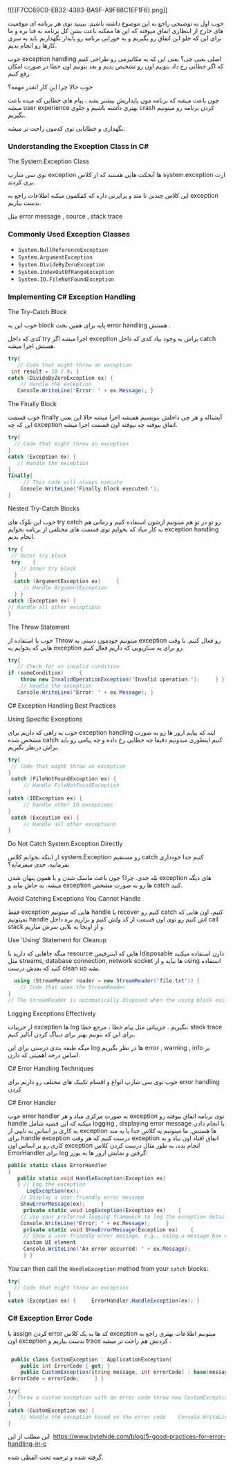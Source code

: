 ![[{F7CC69C0-EB32-4383-BA9F-A9F68C1EF1F6}.png]]

خوب اول یه توضیحی راجع به این موضوع داشته باشیم. ببینید توی هر برنامه ای موقعیت های خارج از انتظاری اتفاق میوفته که این ها ممکنه باعث بشن کل برنامه به فنا بره و ما برای این که جلو این اتفاق رو بگیریم و یه جورایی برنامه رو پایدار نگهداریم باید یه سری کارها رو انجام بدیم.

خوب exception handling اصلی یعنی چی؟ یعنی این که یه مکانیزمی رو طراحی کنیم که اگر خطایی رخ داد بتونیم اون رو تشخیص بدیم و بعد بتونیم اون خطا در صورت امکان رفع کنیم.

خوب حالا چرا این کار انقدر مهمه؟

چون باعث میشه که برنامه مون پایداریش بیشتر بشه ، پیام های خطایی که میده باعث میشه user experience بهتری داشته باشیم و جلوی crash کردن برنامه رو میتونیم بگیریم.

نگهداری و خطایابی توی کدمون راحت تر میشه.

### Understanding the Exception Class in C#

The System.Exception Class

توی سی شارپ exception ها آبجکت هایی هستند که از کلاس system.exception ارث بری کردند.

این کلاس چندین تا متد و پراپرتی داره که کمکمون میکنه اطلاعات راجع به exception بدست بیاریم.

مثل error message , source , stack trace

### Commonly Used Exception Classes

- `System.NullReferenceException`
- `System.ArgumentException`
- `System.DivideByZeroException`
- `System.IndexOutOfRangeException`
- `System.IO.FileNotFoundException`

### Implementing C# Exception Handling

The Try-Catch Block

خوب این یه block پایه برای همین بحث error handling هستش .

کدی که داخل try اجرا میشه اگر exception براش به وجود بیاد کدی که داخل catch هستش اجرا میشه.

```csharp
try{  
   // Code that might throw an exception
 int result = 10 / 0; } 
catch (DivideByZeroException ex) { 
    // Handle the exception 
   Console.WriteLine('Error: ' + ex.Message); }
```

The Finally Block

خوب قسمت finally آپشناله و هر چی داخلش بنویسیم همیشه اجرا میشه حالا این یعنی این که چه exception اتفاق بیوفته چه نیوفته اون قسمت اجرا میشه.

```csharp
try{   
  // Code that might throw an exception
} 
catch (Exception ex) {  
   // Handle the exception
} 
finally{
     // This code will always execute
    Console.WriteLine('Finally block executed.'); 
}
```

Nested Try-Catch Blocks

خوب این بلوک های try catch رو تو در تو هم میتونیم ازشون استفاده کنیم و زمانی هم به کار میاد که بخوایم توی قسمت های مختلفی از برنامه بخوایم exception handling انجام بدیم.

```csharp
try {    
 // Outer try block
 try    {     
    // Inner try block  
  }   
  catch (ArgumentException ex)     {    
     // Handle ArgumentException  
  } } 
catch (Exception ex) {     
// Handle all other exceptions
}
```

The Throw Statement

خوب با استفاده از Throw میتونیم خودمون دستی یه exception رو فعال کنیم. یا وقت هایی که بخوایم یه exception رو برای یه سناریویی که داریم فعال کنیم.

```csharp
try{  
   // Check for an invalid condition 
if (someCondition)     {     
    throw new InvalidOperationException('Invalid operation.');     } } catch (InvalidOperationException ex) { 
    // Handle the exception 
   Console.WriteLine('Error: ' + ex.Message); }
```

C# Exception Handling Best Practices

Using Specific Exceptions

خوب یه راهی که داریم برای exception handling اینه که بیایم ارور ها رو به صورت مشخص شده catch کنیم اینطوری میدونیم دقیقا چه خطایی رخ داده و چه پیامی رو باید براش درنظر بگیریم.

```csharp
try{    
 // Code that might throw an exception
}
 catch (FileNotFoundException ex) {
     // Handle FileNotFoundException
} 
catch (IOException ex) {
     // Handle other IO exceptions
}
 catch (Exception ex) {
     // Handle all other exceptions
}
```

Do Not Catch System.Exception Directly

از اینکه بخوایم کلاس system.Exception رو مستقیم catch کنیم جدا خودداری بفرمایید. جدی میفرماید؟

بله جدی. چرا؟ چون باعث ماسک شدن و یا همون پنهان شدن exception های دیگه میشه. به جاش بیاید و exception ها رو به صورت مشخص catch کنید.

Avoid Catching Exceptions You Cannot Handle

فقط exception هایی که میتونیم handle یا recover کنیم رو catch کنیم، اون هایی که نمیتونیم handle اش کنیم رو توی اون قسمت از کد ولش کنیم و بزاریم بره داخل call stack و از اونجا یه بلایی سرش میاریم.

Use ‘Using’ Statement for Cleanup

میگه جاهایی که دارید با resource هایی که اینترفیس Idisposable دارن استفاده میکنید مثل streams, database connection, network socket ها بیاید و از using استفاده کنید که بعدش درست clean up بشه.


```csharp
  using (StreamReader reader = new StreamReader('file.txt')) { 
    // Code that uses the StreamReader
} 
// The StreamReader is automatically disposed when the using block exits
```

Logging Exceptions Effectively

از جزییات exception ها log بگیریم . جزییاتی مثل پیام خطا ، مرجع خطا، stack trace برای این که بتونیم بهتر برای دیباگ کردن آنالیز کنیم.

میگه طبقه بندی درستی برای این log ها در نظر بگیریم error , warning , info بر اساس درجه اهمیتی که دارن.

C# Error Handling Techniques

خوب توی سی شارپ انواع و اقسام تکنیک های مختلف رو داریم برای error handling کردن

C# Error Handler

خوب error handler به صورت مرکزی میاد و هر exception توی برنامه اتفاق بیوفته رو handle میکنه که این قضیه شامل logging , displaying error message یا انجام دادن یه کاری بر اساس یه تایپی از exception ها هستش. ما میتونیم یه کلاس جدا یا یه متد برای handle exception درست کنیم که هر وقت exception اتفاق افتاد اون بیاد و یه کاری رو بر اساس اون exception انجام بده، به طور مثال درست کردن کلاس ErrorHandler برای log گرفتن و نمایش ارور ها به یوزر:

```csharp
public static class ErrorHandler
{  
   public static void HandleException(Exception ex) 
   { // Log the exception
      LogException(ex);     
    // Display a user-friendly error message        
    ShowErrorMessage(ex);     } 
     private static void LogException(Exception ex)    {     
    // Use your preferred logging framework to log the exception details        
    Console.WriteLine('Error: ' + ex.Message);     } 
     private static void ShowErrorMessage(Exception ex)    {   
     // Show a user-friendly error message, e.g., using a message box or a 
     custom UI element   
     Console.WriteLine('An error occurred: ' + ex.Message);
     } }
```

You can then call the `HandleException` method from your `catch` blocks:

```csharp
try{   
  // Code that might throw an exception
} 
catch (Exception ex) {     ErrorHandler.HandleException(ex); }
```

### C# Exception Error Code

با assign کردن error کد ها به یک کلاس exception میتونیم اطلاعات بهتری راجع به اون exception بدست بیاریم و trace کردنش هم راحت تر میشه .

```csharp

 public class CustomException : ApplicationException{ 
    public int ErrorCode { get; }  
    public CustomException(string message, int errorCode) : base(message) {         
 ErrorCode = errorCode;     } }
```

```csharp
try{     
// Throw a custom exception with an error code throw new CustomException('Invalid operation.', 1001); 
} 
catch (CustomException ex) { 
    // Handle the exception based on the error code    Console.WriteLine('Error Code: ' + ex.ErrorCode + ', Message: ' + ex.Message); 
}
```

این مطلب از این  https://www.bytehide.com/blog/5-good-practices-for-error-handling-in-c

گرفته شده و ترجمه تحت الفظی شده.